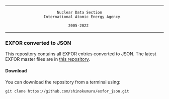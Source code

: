 
-----------------------------------------------------------------------------
                           Nuclear Data Section
                     International Atomic Energy Agency

                                2005-2022
-----------------------------------------------------------------------------


### EXFOR converted to JSON
This repository contains all EXFOR entries converted to JSON. The latest EXFOR master files are in [this repository](https://github.com/IAEA-NDS/exfor_master/).



#### Download
You can download the repository from a terminal using:
```
git clone https://github.com/shinokumura/exfor_json.git
```



